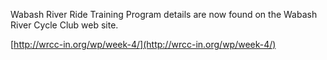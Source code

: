 Wabash River Ride Training Program details are now found on the Wabash River Cycle Club web site.

[http://wrcc-in.org/wp/week-4/](http://wrcc-in.org/wp/week-4/)
